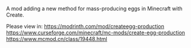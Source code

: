 
A mod adding a new method for mass-producing eggs in Minecraft with Create.

Please view in:
https://modrinth.com/mod/createegg-production
https://www.curseforge.com/minecraft/mc-mods/create-egg-production
https://www.mcmod.cn/class/19448.html
